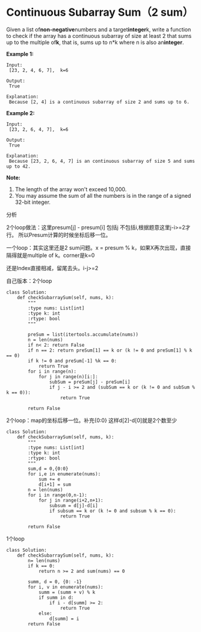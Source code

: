 # Continuous Subarray Sum（2 sum）

Given a list of**non-negative**numbers and a target**integer**k, write a function to check if the array has a continuous subarray of size at least 2 that sums up to the multiple of**k**, that is, sums up to n\*k where n is also an**integer**.

**Example 1:**

```text
Input:
 [23, 2, 4, 6, 7],  k=6

Output:
 True

Explanation:
 Because [2, 4] is a continuous subarray of size 2 and sums up to 6.
```

**Example 2:**

```text
Input:
 [23, 2, 6, 4, 7],  k=6

Output:
 True

Explanation:
 Because [23, 2, 6, 4, 7] is an continuous subarray of size 5 and sums up to 42.
```

**Note:**

1. The length of the array won't exceed 10,000.
2. You may assume the sum of all the numbers is in the range of a signed 32-bit integer.

分析

2个loop做法：这里presum\[j\] - presum\[i\] 包括j 不包括i,根据题意这里j-i&gt;=2才行。 所以Presum计算的时候坐标后移一位。

一个loop：其实这里还是2 sum问题。x = presum % k，如果X再次出现，直接隔得就是multiple of k。corner是k=0

还是Index直接相减，留尾去头。i-j&gt;=2

自己版本：2个loop

```text
class Solution:
    def checkSubarraySum(self, nums, k):
        """
        :type nums: List[int]
        :type k: int
        :rtype: bool
        """

        preSum = list(itertools.accumulate(nums))
        n = len(nums)
        if n< 2: return False
        if n == 2: return preSum[1] == k or (k != 0 and preSum[1] % k == 0)
        if k != 0 and preSum[-1] %k == 0:
            return True
        for i in range(n):
            for j in range(n)[i:]:
                subSum = preSum[j] - preSum[i]
                if j - i >= 2 and (subSum == k or (k != 0 and subSum % k == 0)):
                    return True

        return False
```

2个loop：map的坐标后移一位。补充{0:0} 这样d\[2\]-d\[0\]就是2个数至少

```text
class Solution:
    def checkSubarraySum(self, nums, k):
        """
        :type nums: List[int]
        :type k: int
        :rtype: bool
        """
        sum,d = 0,{0:0}
        for i,e in enumerate(nums):
            sum += e
            d[i+1] = sum
        n = len(nums)
        for i in range(0,n-1):
            for j in range(i+2,n+1):
                subsum = d[j]-d[i]
                if subsum == k or (k != 0 and subsum % k == 0):
                    return True

        return False
```

1个loop

```text
class Solution:
    def checkSubarraySum(self, nums, k):
        n= len(nums)
        if k == 0:
            return n >= 2 and sum(nums) == 0

        summ, d = 0, {0: -1}
        for i, v in enumerate(nums):
            summ = (summ + v) % k
            if summ in d:
                if i - d[summ] >= 2:
                    return True
            else:
                d[summ] = i
        return False
```

